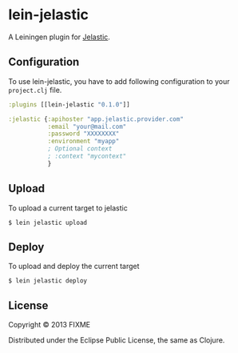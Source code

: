 # lein-jelastic

A Leiningen plugin for [Jelastic][1].

## Configuration

To use lein-jelastic, you have to add following configuration to your
`project.clj` file.

```clojure
:plugins [[lein-jelastic "0.1.0"]]

:jelastic {:apihoster "app.jelastic.provider.com"
           :email "your@mail.com"
           :password "XXXXXXXX" 
           :environment "myapp"
           ; Optional context
           ; :context "mycontext"
           }
```

## Upload

To upload a current target to jelastic

    $ lein jelastic upload
    
## Deploy

To upload and deploy the current target

    $ lein jelastic deploy

## License

Copyright © 2013 FIXME

Distributed under the Eclipse Public License, the same as Clojure.

[1]: http://www.jelastic.com
